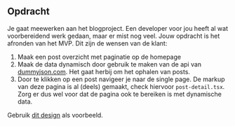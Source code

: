 ## Opdracht

Je gaat meewerken aan het blogproject. Een developer voor jou heeft al wat voorbereidend werk gedaan, maar er mist nog veel. Jouw opdracht is het afronden van het MVP. Dit zijn de wensen van de klant:

1. Maak een post overzicht met paginatie op de homepage
2. Maak de data dynamisch door gebruik te maken van de api van [dummyjson.com](https://dummyjson.com/). Het gaat herbij om het ophalen van posts.
3. Door te klikken op een post navigeer je naar de single page. De markup van deze pagina is al (deels) gemaakt, check hiervoor `post-detail.tsx`. Zorg er dus wel voor dat de pagina ook te bereiken is met dynamische data.

Gebruik [dit design](https://www.figma.com/file/PoGnR80T7fL0PMvfpVpn5U/Junior-Frontend?type=design&node-id=1%3A28&t=D7UM3h80I8qCgTSd-1) als voorbeeld.
